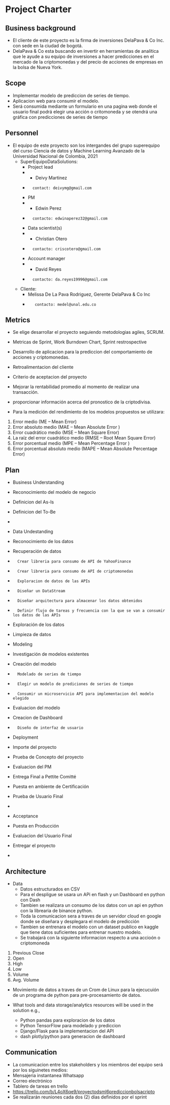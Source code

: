 # Project Charter

## Business background

* El cliente de este proyecto es la firma de inversiones DelaPava & Co Inc. con sede en la ciudad de bogotá.
*  DelaPava & Co esta buscando en invertir en herramientas de analítica que le ayude a su equipo de inversiones a hacer predicciones en el mercado de la criptomonedas y del precio de acciones de empresas en la bolsa de Nueva York.

## Scope
* Implementar modelo de prediccion de series de tiempo.
* Aplicacion web para consumir el modelo.
* Será consumida mediante un formulario en una pagina web donde el usuario final podrá elegir una acción o critomoneda y se otendrá una gráfica con predicciones de series de tiempo

## Personnel
* El equipo de este proyecto son los intergandes del grupo superequipo del curso Ciencia de datos y Machine Learning Avanzado de la Universidad Nacional de Colombia, 2021
	* SuperEquipoDataSolutions:
		* Project lead
		* 	* Deivy Martinez
		* 		contact: deivymg@gmail.com
		* PM
		* 	* Edwin Perez
		* 		contacto: edwinaperez32@gmail.com
		* Data scientist(s)
		*	* Christian Otero
		*		contacto: criscotero@gmail.com 	
		* Account manager
		* 	* David Reyes
		* 		contacto: da.reyes19996@gmail.com
	* Cliente:
		* Melissa De La Pava Rodriguez, Gerente DelaPava & Co Inc
		* 		 contacto: medel@unal.edu.co
	
## Metrics
* Se elige desarrollar el proyecto seguiendo metodologias agiles, SCRUM.
* Metricas de Sprint, Work Burndown Chart, Sprint restrospective
* Desarrollo de aplicacion para la prediccion del comportamiento de acciones y criptomonedas.
* Retroalimentacion del cliente
* Criterio de aceptacion del proyecto

* Mejorar la rentabilidad promedio al momento de realizar una transacción.
* proporcionar información acerca del pronostico de la criptodivisa.

* Para la medición del rendimiento de los modelos propuestos se utilizara:
<ol>
	<li>Error medio (ME – Mean Error)</li>
	<li>Error absoluto medio (MAE – Mean Absolute Error )</li>
	<li>Error cuadrático medio (MSE – Mean Square Error)</li>
	<li>La raíz del error cuadrático medio (RMSE – Root Mean Square Error)</li>
	<li>Error porcentual medio (MPE – Mean Percentage Error )</li>
	<li>Error porcentual absoluto medio (MAPE – Mean Absolute Percentage Error)</li>
</ol>




## Plan

* Business Understanding
* 	Reconocimiento del modelo de negocio
* 	Definicion del As-Is
* 	Definicion del To-Be
* 	
* Data Undestanding
* 	Reconocimiento de los datos
* 	Recuperación de datos
* 		Crear libreria para consumo de API de YahooFinance
* 		Crear libreria para consumo de API de criptomonedas
* 	 	Exploracion de datos de las APIs
* 		Diseñar un DataStream 
* 		Diseñar arquitectura para almacenar los datos obtenidos
* 		Definir flujo de tareas y frecuencia con la que se van a consumir los datos de las APIs
* 	Exploración de los datos
* 	Limpieza de datos

* Modeling
* 	Investigación de modelos existentes
* 	Creación del modelo
* 		Modelado de series de tiempo
* 		Elegir un modelo de prediciones de series de tiempo
* 		Consumir un microservicio API para implementacion del modelo elegido
* 	Evaluacion del modelo
* 	Creacion de Dashboard
* 		Diseño de interfaz de usuario
* Deployment
* 	Importe del proyecto
* 	Prueba de Concepto del proyecto
* 	Evaluacion del PM
* 	Entrega Final a Pettite Comitté
* 	Puesta en ambiente de Certificación
* 	Prueba de Usuario Final

* 
* Acceptance
* 	Puesta en Producción
* 	Evaluacion del Usuario Final
* 	Entregar el proyecto
* 	

## Architecture
* Data
  * Datos estructurados en CSV
  * Para el despligue se usara un APi en flash y un Dashboard en python con Dash
  * Tambien se realizara un consumo de los datos con un api en python con la librearia de binance python.
  * Toda la comunicacion sera a traves de un servidor cloud en google donde se diseñara y desplegara el modelo de predicción
  * Tambien se entrenara el modelo con un dataset publico en kaggle que tiene datos suficientes para entrenar nuestro modelo. 
  * Se trabajará con la siguiente informacion respecto a una accioón o criptomoneda

<ol>
<li>Previous Close</li>
<li>Open</li>
<li>High</li>
<li>Low</li>
<li>Volume</li>
<li>Avg. Volume</li>
</ol>


* Movimiento de datos a traves de un Crom de Linux para la ejecucuión de un programa de python para pre-procesamiento de datos.



* What tools and data storage/analytics resources will be used in the solution e.g.,
  * Python pandas para exploracion de los datos
  * Python TensorFlow para modelado y prediccion
  * Django/Flask para la implementacion del API
  * dash plotly/python para generacion de dashboard 
  
 
 


## Communication
* La comunicacion entre los stakeholders y los miembros del equipo será por los siguinetes medios:
* Mensajeria instantanea Whatsapp 
* Correo electrónico
* Tablero de tareas en trello
* 	 https://trello.com/b/L4oX6qe9/proyectodsml6prediccionbolsacripto
* Se realizarán reuniones cada dos (2) días definidos por el sprint

